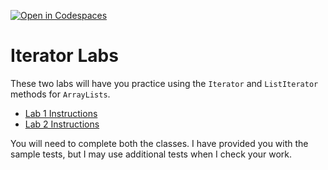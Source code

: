[![Open in Codespaces](https://classroom.github.com/assets/launch-codespace-7f7980b617ed060a017424585567c406b6ee15c891e84e1186181d67ecf80aa0.svg)](https://classroom.github.com/open-in-codespaces?assignment_repo_id=11988135)
# Iterator Labs

These two labs will have you practice using the `Iterator` and `ListIterator` methods for `ArrayLists`.

* [Lab 1 Instructions](./1.iterator_removeit.pdf)
* [Lab 2 Instructions](./2.iterator_replaceit.pdf)

You will need to complete both the classes.  I have provided you with the sample tests, but I may use additional tests when I check your work.
